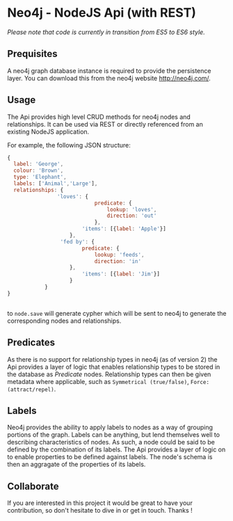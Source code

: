 ﻿# Neo4j - NodeJS Api (with REST)

*Please note that code is currently in transition from ES5 to ES6 style.*

## Prequisites

A neo4j graph database instance is required to provide the persistence layer. You can download this from the neo4j website http://neo4j.com/.

## Usage

The Api provides high level CRUD methods for neo4j nodes and relationships. It can be used via REST or directly referenced from an existing NodeJS application.

For example, the following JSON structure:

```javascript
{ 
  label: 'George', 
  colour: 'Brown', 
  type: 'Elephant', 
  labels: ['Animal','Large'],
  relationships: {
                'loves': {
                            predicate: {
                                lookup: 'loves',
                                direction: 'out'
                            },
                        'items': [{label: 'Apple'}]
                    },
                 'fed by': {
                        predicate: {
                            lookup: 'feeds',
                            direction: 'in'
                    },
                        'items': [{label: 'Jim'}]
                    }
            }
}
            
```

 to ``node.save`` will generate cypher which will be sent to neo4j to generate the corresponding nodes and relationships.

## Predicates

As there is no support for relationship types in neo4j (as of version 2) the Api provides a layer of logic that enables relationship types to be stored in the database as *Predicate* nodes. Relationship types can then be given metadata where applicable, such as ``Symmetrical (true/false)``, ``Force: (attract/repel)``.

## Labels

Neo4j provides the ability to apply labels to nodes as a way of grouping portions of the graph. Labels can be anything, but lend themselves well to describing characteristics of nodes. As such, a node could be said to be defined by the combination of its labels. The Api provides a layer of logic on to enable properties to be defined against labels. The node's schema is then an aggragate of the properties of its labels.

## Collaborate

If you are interested in this project it would be great to have your contribution, so don't hesitate to dive in or get in touch. Thanks !